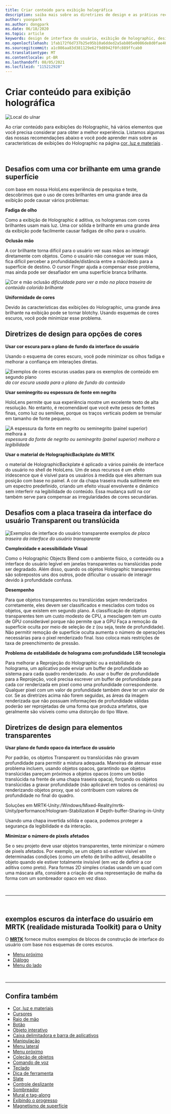 ```yaml
---
title: Criar conteúdo para exibição holográfica
description: saiba mais sobre as diretrizes de design e as práticas recomendadas para a exibição do holographic em dispositivos HoloLens.
author: yoonpark
ms.author: dongpark
ms.date: 06/18/2020
ms.topic: article
keywords: design de interface do usuário, exibição de holographic, design de conteúdo, tema escuro, tema claro, headset de realidade misturada, headset de realidade mista do windows, headset de realidade virtual, HoloLens, MRTK, realidade misturada Toolkit, design, pixels
ms.openlocfilehash: 1fab172f6d737b25e95b10a6dded2a5ab805e0086de8d0fae40c5a6a4ef7d805
ms.sourcegitcommit: a1c086aa83d381129e62f9d8942f0fc889ffcab0
ms.translationtype: MT
ms.contentlocale: pt-BR
ms.lasthandoff: 08/05/2021
ms.locfileid: "115212928"
---
```

# <a name="designing-content-for-holographic-display"></a>Criar conteúdo para exibição holográfica

![Local do ulnar](images/UX_Hero_DarkTheme.jpg)

Ao criar conteúdo para exibições do Holographic, há vários elementos que você precisa considerar para obter a melhor experiência. Listamos algumas das nossas recomendações abaixo e você pode aprender mais sobre as características de exibições do Holographic na página [cor, luz e materiais](color-light-and-materials.md) .

<br>

## <a name="challenges-with-bright-color-on-a-large-surface"></a>Desafios com uma cor brilhante em uma grande superfície 

com base em nossa HoloLens experiência de pesquisa e teste, descobrimos que o uso de cores brilhantes em uma grande área da exibição pode causar vários problemas: 

**Fadiga de olho** 

Como a exibição de Holographic é aditiva, os hologramas com cores brilhantes usam mais luz. Uma cor sólida e brilhante em uma grande área da exibição pode facilmente causar fadigas de olho para o usuário. 

**Oclusão mão** 

A cor brilhante torna difícil para o usuário ver suas mãos ao interagir diretamente com objetos. Como o usuário não consegue ver suas mãos, fica difícil perceber a profundidade/distância entre a mão/dedo para a superfície de destino. O cursor Finger ajuda a compensar esse problema, mas ainda pode ser desafiador em uma superfície branca brilhante. 

![Cor e mão oclusão ](images/color_handocclusion.jpg)
 *dificuldade para ver a mão na placa traseira de conteúdo colorido brilhante*

**Uniformidade de cores**

Devido às características das exibições do Holographic, uma grande área brilhante na exibição pode se tornar blotchy. Usando esquemas de cores escuros, você pode minimizar esse problema. 

## <a name="design-guidelines-for-color-choices"></a>Diretrizes de design para opções de cores

**Usar cor escura para o plano de fundo da interface do usuário**

Usando o esquema de cores escuro, você pode minimizar os olhos fadiga e melhorar a confiança em interações diretas. 

![Exemplos de cores escuras usadas para os exemplos de conteúdo em segundo plano ](images/color_dark_examples.jpg)
 *da cor escura usada para o plano de fundo do conteúdo*

**Usar seminegrito ou espessura de fonte em negrito**

HoloLens permite que sua experiência mostre um excelente texto de alta resolução. No entanto, é recomendável que você evite pesos de fontes finas, como luz ou semileve, porque os traços verticais podem se tremular em tamanho de fonte pequeno. 

![A espessura da fonte em negrito ou seminegrito (painel superior) melhora a ](images/color_font_examples.jpg)
 *espessura da fonte de negrito ou seminegrito (painel superior) melhora a legibilidade*

**Usar o material de HolographicBackplate do MRTK**

o material de HolographicBackplate é aplicado a vários painéis de interface do usuário no shell de HoloLens. Um de seus recursos é um efeito iridescence que é visível para os usuários à medida que eles alternam sua posição com base no painel. A cor da chapa traseira muda sutilmente em um espectro predefinido, criando um efeito visual envolvente e dinâmico sem interferir na legibilidade do conteúdo. Essa mudança sutil na cor também serve para compensar as irregularidades de cores secundárias. 


## <a name="challenges-with-transparent-or-translucent-ui-backplate"></a>Desafios com a placa traseira da interface do usuário Transparent ou translúcida 

![Exemplos de interface do usuário transparente exemplos ](images/color_transparent_examples.jpg)
 *de placa traseira da interface do usuário transparente*

**Complexidade e acessibilidade Visual**

Como o Holographic Objects Blend com o ambiente físico, o conteúdo ou a interface do usuário legível em janelas transparentes ou translúcidas pode ser degradado. Além disso, quando os objetos Holographic transparentes são sobrepostos uns dos outros, pode dificultar o usuário de interagir devido à profundidade confusa.

**Desempenho**

Para que objetos transparentes ou translúcidas sejam renderizados corretamente, eles devem ser classificados e mesclados com todos os objetos, que existem em segundo plano. A classificação de objetos transparentes tem um custo modesto de CPU, a mesclagem tem um custo de GPU considerável porque não permite que a GPU Faça a remoção da superfície oculta por meio de seleção de z (ou seja, teste de profundidade). Não permitir remoção de superfície oculta aumenta o número de operações necessárias para o pixel renderizado final. Isso coloca mais restrições de taxa de preenchimento de pressão.

**Problema de estabilidade de holograma com profundidade LSR tecnologia**

Para melhorar a Reprojeção do Holographic ou a estabilidade do holograma, um aplicativo pode enviar um buffer de profundidade ao sistema para cada quadro renderizado. Ao usar o buffer de profundidade para a Reprojeção, você precisa escrever um buffer de profundidade para cada cor renderizada em pixel como uma profundidade correspondente. Qualquer pixel com um valor de profundidade também deve ter um valor de cor. Se as diretrizes acima não forem seguidas, as áreas da imagem renderizada que não possuam informações de profundidade válidas poderão ser reprojetadas de uma forma que produza artefatos, que geralmente são visíveis como uma distorção do tipo Wave.


## <a name="design-guidelines-for-transparent-elements"></a>Diretrizes de design para elementos transparentes

**Usar plano de fundo opaco da interface do usuário**

Por padrão, os objetos Transparent ou translúcidas não gravam profundidade para permitir a mistura adequada. Maneiras de atenuar esse problema incluem, usando objetos opacos, garantindo que objetos translúcidas pareçam próximos a objetos opacos (como um botão translúcida na frente de uma chapa traseira opaca), forçando os objetos translúcidas a gravar profundidade (não aplicável em todos os cenários) ou renderizando objetos proxy, que só contribuem com valores de profundidade no final do quadro.

Soluções em MRTK-Unity:/Windows/Mixed-Reality/mrtk-Unity/performance/Hologram-Stabilization # Depth-buffer-Sharing-in-Unity  

Usando uma chapa invertida sólida e opaca, podemos proteger a segurança da legibilidade e da interação.

**Minimizar o número de pixels afetados**

Se o seu projeto deve usar objetos transparentes, tente minimizar o número de pixels afetados. Por exemplo, se um objeto só estiver visível em determinadas condições (como um efeito de brilho aditivo), desabilite o objeto quando ele estiver totalmente invisível (em vez de definir a cor aditiva como preto). Para formas 2D simples criadas usando um quad com uma máscara alfa, considere a criação de uma representação de malha da forma com um sombreador opaco em vez disso. 

<br/>

---

<br/>

## <a name="dark-ui-examples-in-mrtk-mixed-reality-toolkit-for-unity"></a>exemplos escuros da interface do usuário em MRTK (realidade misturada Toolkit) para o Unity

O **[MRTK](https://github.com/Microsoft/MixedRealityToolkit-Unity)** fornece muitos exemplos de blocos de construção de interface do usuário com base nos esquemas de cores escuros.

* [Menu próximo](/windows/mixed-reality/mrtk-unity/features/ux-building-blocks/near-menu)
* [Diálogo](/windows/mixed-reality/mrtk-unity/features/ux-building-blocks/dialog)
* [Menu do lado](/windows/mixed-reality/mrtk-unity/features/ux-building-blocks/hand-menu)

<br>

---

## <a name="see-also"></a>Confira também

* [Cor, luz e materiais](color-light-and-materials.md)
* [Cursores](cursors.md)
* [Raio de mão](point-and-commit.md)
* [Botão](button.md)
* [Objeto interativo](interactable-object.md)
* [Caixa delimitadora e barra de aplicativos](app-bar-and-bounding-box.md)
* [Manipulação](direct-manipulation.md)
* [Menu lateral](hand-menu.md)
* [Menu próximo](near-menu.md)
* [Coleção de objetos](object-collection.md)
* [Comando de voz](voice-input.md)
* [Teclado](keyboard.md)
* [Dica de ferramenta](tooltip.md)
* [Slate](slate.md)
* [Controle deslizante](slider.md)
* [Sombreador](shader.md)
* [Mural e tag-along](billboarding-and-tag-along.md)
* [Exibindo o progresso](progress.md)
* [Magnetismo de superfície](surface-magnetism.md)